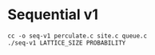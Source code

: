 # Sequential v1

```console
cc -o seq-v1 perculate.c site.c queue.c
./seq-v1 LATTICE_SIZE PROBABILITY
```
